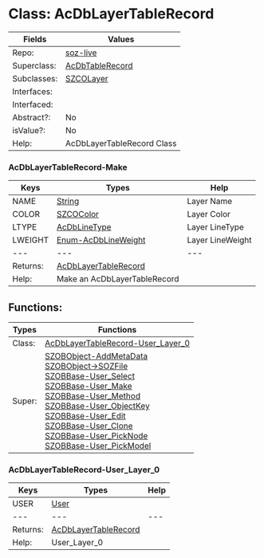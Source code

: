 
# Class:	AcDbLayerTableRecord

| Fields | Values |
| --------- | --------- |
| Repo: | [soz-live](/repos/soz-live.html) |
| Superclass: | [AcDbTableRecord](AcDbTableRecord.html) |
| Subclasses: | [SZCOLayer](SZCOLayer.html) |
| Interfaces: |  |
| Interfaced: |  |
| Abstract?: | No |
| isValue?: | No |
| Help: | AcDbLayerTableRecord Class |

### AcDbLayerTableRecord-Make

| Keys | Types | Help |
| --------- | --------- | --------- |
| NAME | [String](String.html) | Layer Name |
| COLOR | [SZCOColor](SZCOColor.html) | Layer Color |
| LTYPE | [AcDbLineType](AcDbLineType.html) | Layer LineType |
| LWEIGHT | [Enum-AcDbLineWeight](Enum-AcDbLineWeight.html) | Layer LineWeight |
| --- | --- | --- |
| Returns: | [AcDbLayerTableRecord](AcDbLayerTableRecord.html) |
| Help: | Make an AcDbLayerTableRecord |


## Functions:

| Types | Functions |
| --------- | --------- |
| Class: | [AcDbLayerTableRecord-User_Layer_0](#AcDbLayerTableRecord-User_Layer_0) |
| Super: | [SZOBObject-AddMetaData](SZOBObject.html) <br> [SZOBObject->SOZFile](SZOBObject.html) <br> [SZOBBase-User_Select](SZOBBase.html) <br> [SZOBBase-User_Make](SZOBBase.html) <br> [SZOBBase-User_Method](SZOBBase.html) <br> [SZOBBase-User_ObjectKey](SZOBBase.html) <br> [SZOBBase-User_Edit](SZOBBase.html) <br> [SZOBBase-User_Clone](SZOBBase.html) <br> [SZOBBase-User_PickNode](SZOBBase.html) <br> [SZOBBase-User_PickModel](SZOBBase.html) |


### AcDbLayerTableRecord-User_Layer_0

| Keys | Types | Help |
| --------- | --------- | --------- |
| USER | [User](User.html) |  |
| --- | --- | --- |
| Returns: | [AcDbLayerTableRecord](AcDbLayerTableRecord.html) |
| Help: | User_Layer_0 |

